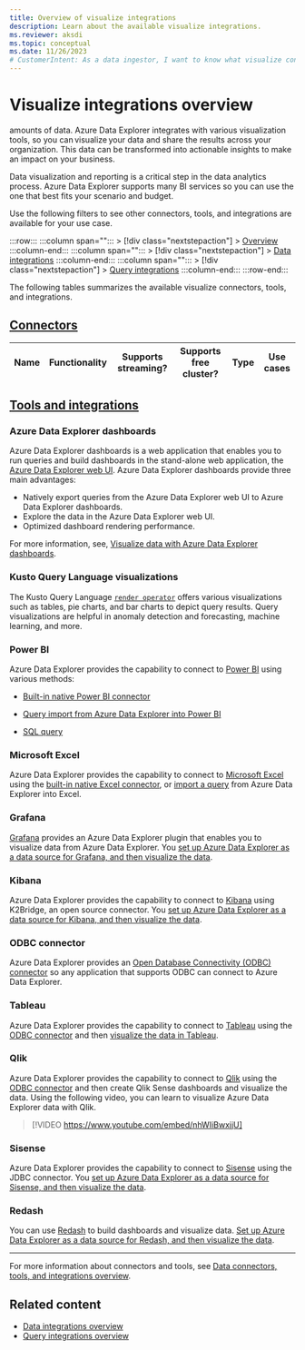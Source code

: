 ```yaml
---
title: Overview of visualize integrations
description: Learn about the available visualize integrations.
ms.reviewer: aksdi
ms.topic: conceptual
ms.date: 11/26/2023
# CustomerIntent: As a data ingestor, I want to know what visualize connectors and tools are available, so that I can choose the right one for my use case.
---
```

# Visualize integrations overview

amounts of data. Azure Data Explorer integrates with various visualization tools, so you can visualize your data and share the results across your organization. This data can be transformed into actionable insights to make an impact on your business.

Data visualization and reporting is a critical step in the data analytics process. Azure Data Explorer supports many BI services so you can use the one that best fits your scenario and budget.

Use the following filters to see other connectors, tools, and integrations are available for your use case.

:::row:::
   :::column span="":::
      > [!div class="nextstepaction"]
      > [Overview](tools-integrations-overview.md)
   :::column-end:::
   :::column span="":::
      > [!div class="nextstepaction"]
      > [Data integrations](integrate-data-overview.md)
   :::column-end:::
   :::column span="":::
      > [!div class="nextstepaction"]
      > [Query integrations](integrate-query-overview.md)
   :::column-end:::
:::row-end:::

The following tables summarizes the available visualize connectors, tools, and integrations.

## [Connectors](#tab/connectors)

| Name | Functionality | Supports streaming? | Supports free cluster? | Type | Use cases |
|--|--|:-:|--|--|--|

## [Tools and integrations](#tab/integrations)

### Azure Data Explorer dashboards

Azure Data Explorer dashboards is a web application that enables you to run queries and build dashboards in the stand-alone web application, the [Azure Data Explorer web UI](web-query-data.md). Azure Data Explorer dashboards provide three main advantages:

* Natively export queries from the Azure Data Explorer web UI to Azure Data Explorer dashboards.
* Explore the data in the Azure Data Explorer web UI.
* Optimized dashboard rendering performance.

For more information, see, [Visualize data with Azure Data Explorer dashboards](azure-data-explorer-dashboards.md).

### Kusto Query Language visualizations

The Kusto Query Language [`render operator`](kusto/query/render-operator.md) offers various visualizations such as tables, pie charts, and bar charts to depict query results. Query visualizations are helpful in anomaly detection and forecasting, machine learning, and more.

### Power BI

Azure Data Explorer provides the capability to connect to [Power BI](https://powerbi.microsoft.com) using various methods:

* [Built-in native Power BI connector](power-bi-data-connector.md?tabs=connector)

* [Query import from Azure Data Explorer into Power BI](power-bi-data-connector.md)

* [SQL query](power-bi-sql-query.md)

### Microsoft Excel

Azure Data Explorer provides the capability to connect to [Microsoft Excel](https://products.office.com/excel) using the [built-in native Excel connector](excel-connector.md), or [import a query](excel-blank-query.md) from Azure Data Explorer into Excel.

### Grafana

[Grafana](https://grafana.com) provides an Azure Data Explorer plugin that enables you to visualize data from Azure Data Explorer. You [set up Azure Data Explorer as a data source for Grafana, and then visualize the data](grafana.md).

### Kibana

Azure Data Explorer provides the capability to connect to [Kibana](https://www.elastic.co/guide/en/kibana/6.8/discover.html) using K2Bridge, an open source connector. You [set up Azure Data Explorer as a data source for Kibana, and then visualize the data](k2bridge.md).

### ODBC connector

Azure Data Explorer provides an [Open Database Connectivity (ODBC) connector](connect-odbc.md) so any application that supports ODBC can connect to Azure Data Explorer.

### Tableau

Azure Data Explorer provides the capability to connect to [Tableau](https://www.tableau.com)
 using the [ODBC connector](connect-odbc.md) and then [visualize the data in Tableau](tableau.md).

### Qlik

Azure Data Explorer provides the capability to connect to [Qlik](https://www.qlik.com) using the [ODBC connector](connect-odbc.md) and then create Qlik Sense dashboards and visualize the data. Using the following video, you can learn to visualize Azure Data Explorer data with Qlik.

> [!VIDEO https://www.youtube.com/embed/nhWIiBwxjjU]

### Sisense

Azure Data Explorer provides the capability to connect to [Sisense](https://www.sisense.com) using the JDBC connector. You [set up Azure Data Explorer as a data source for Sisense, and then visualize the data](sisense.md).

### Redash

You can use [Redash](https://redash.io/) to build dashboards and visualize data. [Set up Azure Data Explorer as a data source for Redash, and then visualize the data](redash.md).

---

For more information about connectors and tools, see [Data connectors, tools, and integrations overview](tools-integrations-overview.md#detailed-descriptions).

## Related content

* [Data integrations overview](integrate-data-overview.md)
* [Query integrations overview](integrate-query-overview.md)

